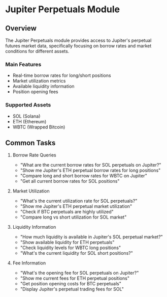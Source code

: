 # Jupiter Perpetuals Module

## Overview

The Jupiter Perpetuals module provides access to Jupiter's perpetual futures market data, specifically focusing on borrow rates and market conditions for different assets.

### Main Features

- Real-time borrow rates for long/short positions
- Market utilization metrics
- Available liquidity information
- Position opening fees

### Supported Assets

- SOL (Solana)
- ETH (Ethereum)
- WBTC (Wrapped Bitcoin)

## Common Tasks

1. Borrow Rate Queries

    - "What are the current borrow rates for SOL perpetuals on Jupiter?"
    - "Show me Jupiter's ETH perpetual borrow rates for long positions"
    - "Compare long and short borrow rates for WBTC on Jupiter"
    - "Get all current borrow rates for SOL positions"

2. Market Utilization

    - "What's the current utilization rate for SOL perpetuals?"
    - "Show me Jupiter's ETH perpetual market utilization"
    - "Check if BTC perpetuals are highly utilized"
    - "Compare long vs short utilization for SOL market"

3. Liquidity Information

    - "How much liquidity is available in Jupiter's SOL perpetual market?"
    - "Show available liquidity for ETH perpetuals"
    - "Check liquidity levels for WBTC long positions"
    - "What's the current liquidity for SOL short positions?"

4. Fee Information
    - "What's the opening fee for SOL perpetuals on Jupiter?"
    - "Show me current fees for ETH perpetual positions"
    - "Get position opening costs for BTC perpetuals"
    - "Display Jupiter's perpetual trading fees for SOL"
